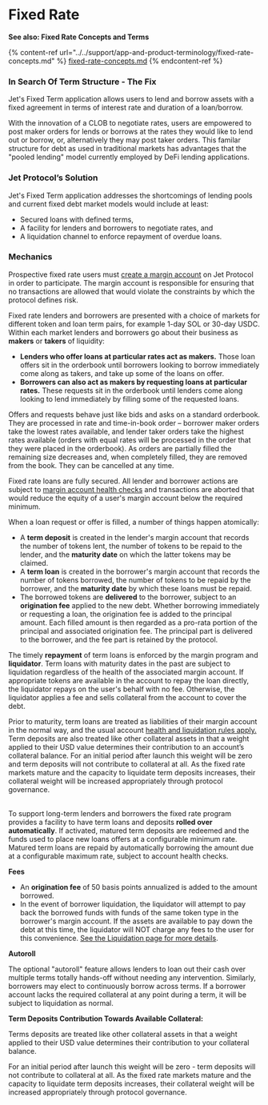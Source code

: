 # Fixed Rate

**See also: Fixed Rate Concepts and Terms**

{% content-ref url="../../support/app-and-product-terminology/fixed-rate-concepts.md" %}
[fixed-rate-concepts.md](../../support/app-and-product-terminology/fixed-rate-concepts.md)
{% endcontent-ref %}

### In Search Of Term Structure - The Fix&#x20;

Jet's Fixed Term application allows users to lend and borrow assets with a fixed agreement in terms of interest rate and duration of a loan/borrow.&#x20;

With the innovation of a CLOB to negotiate rates, users are empowered to post maker orders for lends or borrows at the rates they would like to lend out or borrow, or, alternatively they may post taker orders. This familar structure for debt as used in traditional markets has advantages that the "pooled lending" model currently employed by DeFi lending applications.

### Jet Protocol’s Solution&#x20;

Jet's Fixed Term application addresses the shortcomings of lending pools and current fixed debt market models would include at least:

* Secured loans with defined terms,
* A facility for lenders and borrowers to negotiate rates, and
* A liquidation channel to enforce repayment of overdue loans.

### Mechanics

Prospective fixed rate users must [create a margin account](https://docs.jetprotocol.io/jet-protocol/support/get-started/using-jet-protocol) on Jet Protocol in order to participate. The margin account is responsible for ensuring that no transactions are allowed that would violate the constraints by which the protocol defines risk.

Fixed rate lenders and borrowers are presented with a choice of markets for different token and loan term pairs, for example 1-day SOL or 30-day USDC. Within each market lenders and borrowers go about their business as **makers** or **takers** of liquidity:

* **Lenders who offer loans at particular rates act as makers.** Those loan offers sit in the orderbook until borrowers looking to borrow immediately come along as takers, and take up some of the loans on offer.
* **Borrowers can also act as makers by requesting loans at particular rates.** These requests sit in the orderbook until lenders come along looking to lend immediately by filling some of the requested loans.

Offers and requests behave just like bids and asks on a standard orderbook. They are processed in rate and time-in-book order – borrower maker orders take the lowest rates available, and lender taker orders take the highest rates available (orders with equal rates will be processed in the order that they were placed in the orderbook). As orders are partially filled the remaining size decreases and, when completely filled, they are removed from the book. They can be cancelled at any time.

Fixed rate loans are fully secured. All lender and borrower actions are subject to [margin account health checks](https://docs.jetprotocol.io/jet-protocol/protocol/jet-products/margin-accounts-accounting) and transactions are aborted that would reduce the equity of a user's margin account below the required minimum.

When a loan request or offer is filled, a number of things happen atomically:

* A **term deposit** is created in the lender's margin account that records the number of tokens lent, the number of tokens to be repaid to the lender, and the **maturity date** on which the latter tokens may be claimed.
* A **term loan** is created in the borrower's margin account that records the number of tokens borrowed, the number of tokens to be repaid by the borrower, and the **maturity date** by which these loans must be repaid.
* The borrowed tokens are **delivered** to the borrower, subject to an **origination fee** applied to the new debt. Whether borrowing immediately or requesting a loan, the origination fee is added to the principal amount. Each filled amount is then regarded as a pro-rata portion of the principal and associated origination fee. The principal part is delivered to the borrower, and the fee part is retained by the protocol.

The timely **repayment** of term loans is enforced by the margin program and **liquidator**. Term loans with maturity dates in the past are subject to liquidation regardless of the health of the associated margin account. If appropriate tokens are available in the account to repay the loan directly, the liquidator repays on the user's behalf with no fee. Otherwise, the liquidator applies a fee and sells collateral from the account to cover the debt.

Prior to maturity, term loans are treated as liabilities of their margin account in the normal way, and the usual account [health and liquidation rules apply.](https://docs.jetprotocol.io/jet-protocol/protocol/jet-products/margin-accounts-accounting) Term deposits are also treated like other collateral assets in that a weight applied to their USD value determines their contribution to an account’s collateral balance. For an initial period after launch this weight will be zero and term deposits will not contribute to collateral at all. As the fixed rate markets mature and the capacity to liquidate term deposits increases, their collateral weight will be increased appropriately through protocol governance.

\
To support long-term lenders and borrowers the fixed rate program provides a facility to have term loans and deposits **rolled over automatically**. If activated, matured term deposits are redeemed and the funds used to place new loans offers at a configurable minimum rate. Matured term loans are repaid by automatically borrowing the amount due at a configurable maximum rate, subject to account health checks.



**Fees**

* An **origination fee** of 50 basis points annualized is added to the amount borrowed.
* In the event of borrower liquidation, the liquidator will attempt to pay back the borrowed funds with funds of the same token type in the borrower's margin account. If the assets are available to pay down the debt at this time, the liquidator will NOT charge any fees to the user for this convenience. [See the Liquidation page for more details](../liquidation.md).



**Autoroll**

The optional "autoroll" feature allows lenders to loan out their cash over multiple terms totally hands-off without needing any intervention. Similarly, borrowers may elect to continuously borrow across terms. If a borrower account lacks the required collateral at any point during a term, it will be subject to liquidation as normal.



**Term Deposits Contribution Towards Available Collateral:**

Terms deposits are treated like other collateral assets in that a weight applied to their USD value determines their contribution to your collateral balance.&#x20;

For an initial period after launch this weight will be zero - term deposits will not contribute to collateral at all. As the fixed rate markets mature and the capacity to liquidate term deposits increases, their collateral weight will be increased appropriately through protocol governance.

